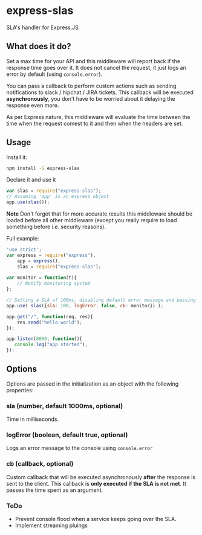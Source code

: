 # express-slas
SLA's handler for Express.JS

## What does it do?
Set a max time for your API and this middleware will report back if the response time goes over it. It does not cancel the request, it just
logs an error by default (using ```console.error```).

You can pass a callback to perform custom actions such as sending notifications to slack / hipchat / JIRA tickets. This callback will be executed
**asynchronously**, you don't have to be worried about it delaying the response even more.

As per Express nature, this middleware will evaluate the time between the time
when the request comest to it and then when the headers are set.

## Usage
Install it:
```sh
npm install -S express-slas
```

Declare it and use it
```javascript
var slas = require("express-slas");
// Assuming 'app' is an express object
app.use(slas());
```
**Note** Don't forget that for more accurate results this middleware should be loaded
before all other middleware (except you really require to load something before i.e. security reasons).


Full example:
```javascript
'use strict';
var express = require("express"),
    app = express(),
    slas = require("express-slas");
    
var monitor = function(t){
    // Notify monitoring system
};

// Setting a SLA of 100ms, disabling default error message and passing a callback
app.use( slas({sla: 100, logError: false, cb: monitor}) );

app.get("/", function(req, res){
    res.send("hello world");
});

app.listen(8080, function(){
   console.log("app started"); 
});
```

## Options

Options are passed in the initialization as an object with the following properties:

### sla (number, default 1000ms, optional)
Time in milliseconds. 

### logError (boolean, default true, optional)
Logs an error message to the console using ```console.error```


### cb (callback, optional)
Custom callback that will be executed asynchronously **after** the response is sent to the client.
This callback is **only executed if the SLA is not met**. It passes the time spent as an argument. 

### ToDo
* Prevent console flood when a service keeps going over the SLA.
* Implement streaming pluings